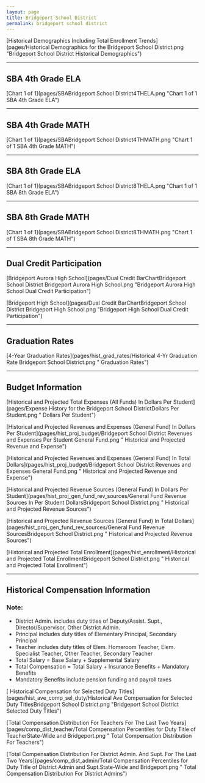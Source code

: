 ```yaml
---
layout: page
title: Bridgeport School District
permalink: bridgeport school district
---
```



[Historical Demographics Including Total Enrollment Trends](pages/Historical Demographics for the Bridgeport School District.png "Bridgeport School District Historical Demographics")

___

## SBA 4th Grade ELA

[Chart 1 of 1](pages/SBABridgeport School District4THELA.png "Chart 1 of 1 SBA 4th Grade ELA")


___

## SBA 4th Grade MATH

[Chart 1 of 1](pages/SBABridgeport School District4THMATH.png "Chart 1 of 1 SBA 4th Grade MATH")


___

## SBA 8th Grade ELA

[Chart 1 of 1](pages/SBABridgeport School District8THELA.png "Chart 1 of 1 SBA 8th Grade ELA")


___

## SBA 8th Grade MATH

[Chart 1 of 1](pages/SBABridgeport School District8THMATH.png "Chart 1 of 1 SBA 8th Grade MATH")


___

## Dual Credit Participation

[Bridgeport Aurora High School](pages/Dual Credit BarChartBridgeport School District Bridgeport Aurora High School.png "Bridgeport Aurora High School Dual Credit Participation")

[Bridgeport High School](pages/Dual Credit BarChartBridgeport School District Bridgeport High School.png "Bridgeport High School Dual Credit Participation")


___

## Graduation Rates

[4-Year Graduation Rates](pages/hist_grad_rates/Historical 4-Yr Graduation Rate Bridgeport School District.png " Graduation Rates")


___

## Budget Information

[Historical and Projected Total Expenses (All Funds) In Dollars Per Student](pages/Expense History for the Bridgeport School DistrictDollars Per Student.png " Dollars Per Student")

[Historical and Projected Revenues and Expenses (General Fund) In Dollars Per Student](pages/hist_proj_budget/Bridgeport School District Revenues and Expenses Per Student General Fund.png " Historical and Projected Revenue and Expense")

[Historical and Projected Revenues and Expenses (General Fund) In Total Dollars](pages/hist_proj_budget/Bridgeport School District Revenues and Expenses General Fund.png " Historical and Projected Revenue and Expense")

[Historical and Projected Revenue Sources (General Fund) In Dollars Per Student](pages/hist_proj_gen_fund_rev_sources/General Fund Revenue Sources In Per Student DollarsBridgeport School District.png " Historical and Projected Revenue Sources")

[Historical and Projected Revenue Sources (General Fund) In Total Dollars](pages/hist_proj_gen_fund_rev_sources/General Fund Revenue SourcesBridgeport School District.png " Historical and Projected Revenue Sources")

[Historical and Projected Total Enrollment](pages/hist_enrollment/Historical and Projected Total EnrollmentBridgeport School District.png " Historical and Projected Total Enrollment")


___

## Historical Compensation Information
### Note:
- District Admin. includes duty titles of Deputy/Assist. Supt., Director/Supervisor, Other District Admin.
- Principal includes duty titles of Elementary Principal, Secondary Principal
- Teacher includes duty titles of Elem. Homeroom Teacher, Elem. Specialist Teacher, Other Teacher, Secondary Teacher
- Total Salary = Base Salary + Supplemental Salary
- Total Compensation = Total Salary + Insurance Benefits + Mandatory Benefits
- Mandatory Benefits include pension funding and payroll taxes

[ Historical Compensation for Selected Duty Titles](pages/hist_ave_comp_sel_duty/Historical Ave Compensation for Selected Duty TitlesBridgeport School District.png "Bridgeport School District Selected Duty Titles")

[Total Compensation Distribution For Teachers For The Last Two Years](pages/comp_dist_teacher/Total Compensation Percentiles for Duty Title of TeacherState-Wide and Bridgeport.png " Total Compensation Distribution For Teachers")

[Total Compensation Distribution For District Admin. And Supt. For The Last Two Years](pages/comp_dist_admin/Total Compensation Percentiles for Duty Title of District Admin and Supt.State-Wide and Bridgeport.png " Total Compensation Distribution For District Admins")

